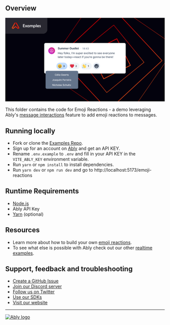 ## Overview

![Emoji Reaction](./Ably-Emoji-Reactions.png)

This folder contains the code for Emoji Reactions - a demo leveraging Ably's [message interactions](https://ably.com/docs/realtime/messages#message-interactions) feature to add emoji reactions to messages.

## Running locally

- Fork or clone the [Examples Repo](https://github.com/ably/atomic-examples).
- Sign up for an account on [Ably](https://ably.com?utm_source=ably-labs&utm_medium=github&utm_campaign=emoji-reactions) and get an API KEY.
- Rename `.env.example` to `.env` and fill in your API KEY in the `VITE_ABLY_KEY` environment variable.
- Run `yarn` or `npm install` to install dependencies.
- Run `yarn dev` or `npm run dev` and go to http://localhost:5173/emoji-reactions

## Runtime Requirements

- [Node.js](https://nodejs.org/en/)
- Ably API Key
- [Yarn](https://yarnpkg.com/) (optional)

## Resources

- Learn more about how to build your own [emoji reactions](https://ably.com/examples/emoji-reactions?utm_source=ably-labs&utm_medium=github&utm_campaign=emoji-reactions).
- To see what else is possible with Ably check out our other [realtime examples](https://ably.com/examples?utm_source=ably-labs&utm_medium=github&utm_campaign=emoji-reactions).

## Support, feedback and troubleshooting

- [Create a GitHub Issue](https://github.com/ably-labs/atomic-examples/issues)
- [Join our Discord server](https://discord.gg/q89gDHZcBK)
- [Follow us on Twitter](https://twitter.com/ablyrealtime)
- [Use our SDKs](https://github.com/ably/)
- [Visit our website](https://ably.com?utm_source=ably-labs&utm_medium=github&utm_campaign=emoji-reactions)

---

[![Ably logo](https://static.ably.dev/badge-black.svg?serverless-websockets-quest)](https://ably.com?utm_source=ably-labs&utm_medium=github&utm_campaign=emoji-reactions)

